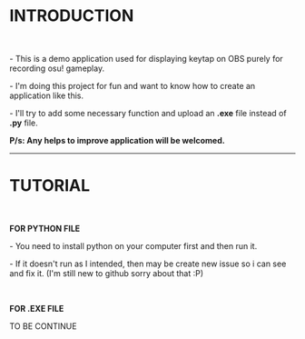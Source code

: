 <h1>INTRODUCTION</h1><br>
<p>- This is a demo application used for displaying keytap on OBS purely for recording osu! gameplay.</p>
<p>- I'm doing this project for fun and want to know how to create an application like this.</p>
<p>- I'll try to add some necessary function and upload an <strong>.exe</strong> file instead of <strong>.py</strong> file.</p>
<p><strong>P/s: Any helps to improve application will be welcomed.</strong></p>
<hr>

<h1>TUTORIAL</h1><br>
<p><strong>FOR PYTHON FILE</strong></p>
<p>- You need to install python on your computer first and then run it.</p>
<p>- If it doesn't run as I intended, then may be create new issue so i can see and fix it. (I'm still new to github sorry about that :P)</p>
<br>
<p><strong>FOR .EXE FILE</strong></p>
<p>TO BE CONTINUE</p>
